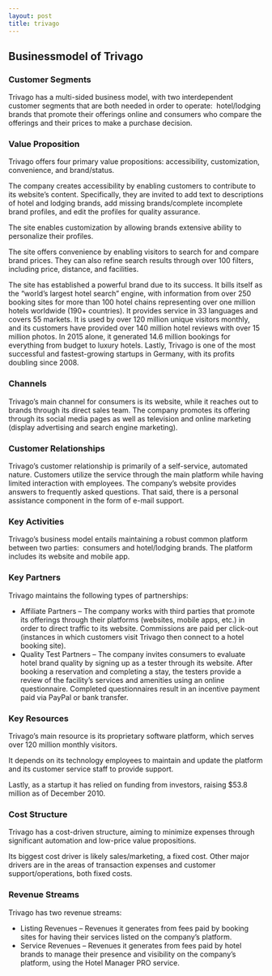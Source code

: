 ```yaml
---
layout: post
title: trivago
---
```


Businessmodel of Trivago
-------------------------

### Customer Segments

Trivago has a multi-sided business model, with two interdependent customer segments that are both needed in order to operate:  hotel/lodging brands that promote their offerings online and consumers who compare the offerings and their prices to make a purchase decision.

### Value Proposition

Trivago offers four primary value propositions: accessibility, customization, convenience, and brand/status.

The company creates accessibility by enabling customers to contribute to its website’s content. Specifically, they are invited to add text to descriptions of hotel and lodging brands, add missing brands/complete incomplete brand profiles, and edit the profiles for quality assurance.

The site enables customization by allowing brands extensive ability to personalize their profiles.

The site offers convenience by enabling visitors to search for and compare brand prices. They can also refine search results through over 100 filters, including price, distance, and facilities.

The site has established a powerful brand due to its success. It bills itself as the “world’s largest hotel search” engine, with information from over 250 booking sites for more than 100 hotel chains representing over one million hotels worldwide (190+ countries). It provides service in 33 languages and covers 55 markets. It is used by over 120 million unique visitors monthly, and its customers have provided over 140 million hotel reviews with over 15 million photos. In 2015 alone, it generated 14.6 million bookings for everything from budget to luxury hotels. Lastly, Trivago is one of the most successful and fastest-growing startups in Germany, with its profits doubling since 2008.

### Channels

Trivago’s main channel for consumers is its website, while it reaches out to brands through its direct sales team. The company promotes its offering through its social media pages as well as television and online marketing (display advertising and search engine marketing).

### Customer Relationships

Trivago’s customer relationship is primarily of a self-service, automated nature. Customers utilize the service through the main platform while having limited interaction with employees. The company’s website provides answers to frequently asked questions. That said, there is a personal assistance component in the form of e-mail support.

### Key Activities

Trivago’s business model entails maintaining a robust common platform between two parties:  consumers and hotel/lodging brands. The platform includes its website and mobile app.

### Key Partners

Trivago maintains the following types of partnerships:

 * Affiliate Partners – The company works with third parties that promote its offerings through their platforms (websites, mobile apps, etc.) in order to direct traffic to its website. Commissions are paid per click-out (instances in which customers visit Trivago then connect to a hotel booking site).
* Quality Test Partners – The company invites consumers to evaluate hotel brand quality by signing up as a tester through its website. After booking a reservation and completing a stay, the testers provide a review of the facility’s services and amenities using an online questionnaire. Completed questionnaires result in an incentive payment paid via PayPal or bank transfer.
 ### Key Resources

Trivago’s main resource is its proprietary software platform, which serves over 120 million monthly visitors.

It depends on its technology employees to maintain and update the platform and its customer service staff to provide support.

Lastly, as a startup it has relied on funding from investors, raising $53.8 million as of December 2010.

### Cost Structure

Trivago has a cost-driven structure, aiming to minimize expenses through significant automation and low-price value propositions.

Its biggest cost driver is likely sales/marketing, a fixed cost. Other major drivers are in the areas of transaction expenses and customer support/operations, both fixed costs.

### Revenue Streams

Trivago has two revenue streams:

 * Listing Revenues – Revenues it generates from fees paid by booking sites for having their services listed on the company’s platform.
* Service Revenues – Revenues it generates from fees paid by hotel brands to manage their presence and visibility on the company’s platform, using the Hotel Manager PRO service.
